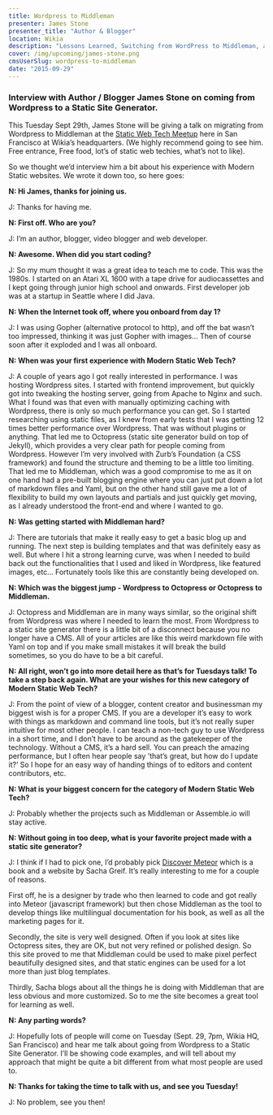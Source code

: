```yaml
---
title: Wordpress to Middleman
presenter: James Stone
presenter_title: "Author & Blogger"
location: Wikia
description: "Lessons Learned, Switching from WordPress to Middleman, a Static Site Generator"
cover: /img/upcoming/james-stone.png
cmsUserSlug: wordpress-to-middleman
date: "2015-09-29"
---
```


### Interview with Author / Blogger James Stone on coming from Wordpress to a Static Site Generator.

This Tuesday Sept 29th, James Stone will be giving a talk on migrating from Wordpress to Middleman at the [Static Web Tech Meetup](http://www.meetup.com/sf-static-web-tech/events/225453139/) here in San Francisco at Wikia’s headquarters. (We highly recommend going to see him. Free entrance, Free food, lot’s of static web techies, what’s not to like).

So we thought we’d interview him a bit about his experience with Modern Static websites. We wrote it down too, so here goes:

__N: Hi James, thanks for joining us.__

J: Thanks for having me.

__N: First off. Who are you?__

J: I’m an author, blogger, video blogger and web developer.

__N: Awesome. When did you start coding?__

J: So my mum thought it was a great idea to teach me to code. This was the 1980s. I started on an Atari XL 1600 with a tape drive for audiocassettes and I kept going through junior high school and onwards. First developer job was at a startup in Seattle where I did Java.

__N: When the Internet took off, where you onboard from day 1?__

J: I was using Gopher (alternative protocol to http), and off the bat wasn’t too impressed, thinking it was just Gopher with images… Then of course soon after it exploded and I was all onboard.

__N: When was your first experience with Modern Static Web Tech?__

J: A couple of years ago I got really interested in performance. I was hosting Wordpress sites. I started with frontend improvement, but quickly got into tweaking the hosting server, going from Apache to Nginx and such. What I found was that even with manually optimizing caching with Wordpress, there is only so much performance you can get. So I started researching using static files, as I knew from early tests that I was getting 12 times better performance over Wordpress. That was without plugins or anything.
That led me to Octopress (static site generator build on top of Jekyll), which provides a very clear path for people coming from Wordpress.
However I’m very involved with Zurb’s Foundation (a CSS framework) and found the structure and theming to be a little too limiting.
That led me to Middleman, which was a good compromise to me as it on one hand had a pre-built blogging engine where you can just put down a lot of markdown files and Yaml, but on the other hand still gave me a lot of flexibility to build my own layouts and partials and just quickly get moving, as I already understood the front-end and where I wanted to go.

__N: Was getting started with Middleman hard?__

J: There are tutorials that make it really easy to get a basic blog up and running.
The next step is building templates and that was definitely easy as well.
But where I hit a strong learning curve, was when I needed to build back out the functionalities that I used and liked in Wordpress, like featured images, etc…
Fortunately tools like this are constantly being developed on.

__N: Which was the biggest jump - Wordpress to Octopress or Octopress to Middleman.__

J: Octopress and Middleman are in many ways similar, so the original shift from Wordpress was where I needed to learn the most.
From Wordpress to a static site generator there is a little bit of a disconnect because you no longer have a CMS.
All of your articles are like this weird markdown file with Yaml on top and if you make small mistakes it will break the build sometimes, so you do have to be a bit careful.

__N: All right, won’t go into more detail here as that’s for Tuesdays talk!
To take a step back again. What are your wishes for this new category of Modern Static Web Tech?__

J: From the point of view of a blogger, content creator and businessman my biggest wish is for a proper CMS. If you are a developer it’s easy to work with things as markdown and command line tools, but it’s not really super intuitive for most other people.
I can teach a non-tech guy to use Wordpress in a short time, and I don’t have to be around as the gatekeeper of the technology.
Without a CMS, it’s a hard sell. You can preach the amazing performance, but I often hear people say ’that’s great, but how do I update it?’
So I hope for an easy way of handing things of to editors and content contributors, etc.

__N: What is your biggest concern for the category of Modern Static Web Tech?__

J: Probably whether the projects such as Middleman or Assemble.io will stay active.

__N: Without going in too deep, what is your favorite project made with a static site generator?__

J: I think if I had to pick one, I’d probably pick [Discover Meteor](https://www.discovermeteor.com/) which is a book and a website by Sacha Greif. It’s really interesting to me for a couple of reasons.

First off, he is a designer by trade who then learned to code and got really into Meteor (javascript framework) but then chose Middleman as the tool to develop things like multilingual documentation for his book, as well as all the marketing pages for it.

Secondly, the site is very well designed. Often if you look at sites like Octopress sites, they are OK, but not very refined or polished design. So this site proved to me that Middleman could be used to make pixel perfect beautifully designed sites, and that static engines can be used for a lot more than just blog templates.

Thirdly, Sacha blogs about all the things he is doing with Middleman that are less obvious and more customized. So to me the site becomes a great tool for learning as well.

__N: Any parting words?__

J: Hopefully lots of people will come on Tuesday (Sept. 29, 7pm, Wikia HQ, San Francisco) and hear me talk about going from Wordpress to a Static Site Generator. I’ll be showing code examples, and will tell about my approach that might be quite a bit different from what most people are used to.

__N: Thanks for taking the time to talk with us, and see you Tuesday!__

J: No problem, see you then!

